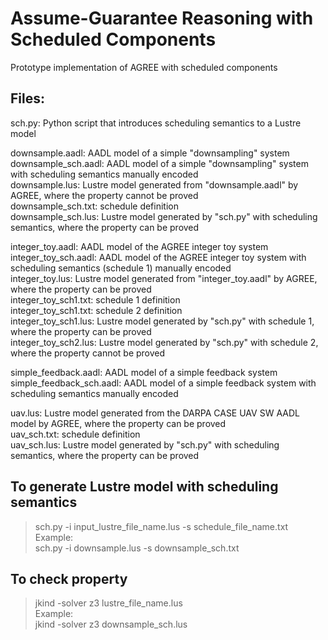# Assume-Guarantee Reasoning with Scheduled Components
Prototype implementation of AGREE with scheduled components

Files:
-----------------------------------------------------------------
sch.py: Python script that introduces scheduling semantics to a Lustre model  

downsample.aadl:	AADL model of a simple "downsampling" system  
downsample_sch.aadl:	AADL model of a simple "downsampling" system with scheduling semantics manually encoded  
downsample.lus: 	Lustre model generated from "downsample.aadl" by AGREE, where the property cannot be proved  
downsample_sch.txt:	schedule definition  
downsample_sch.lus:	Lustre model generated by "sch.py" with scheduling semantics, where the property can be proved  
  
integer_toy.aadl:	AADL model of the AGREE integer toy system  
integer_toy_sch.aadl:	AADL model of the AGREE integer toy system with scheduling semantics (schedule 1) manually encoded  
integer_toy.lus:	Lustre model generated from "integer_toy.aadl" by AGREE, where the property can be proved  
integer_toy_sch1.txt:	schedule 1 definition  
integer_toy_sch1.txt:	schedule 2 definition  
integer_toy_sch1.lus:	Lustre model generated by "sch.py" with schedule 1, where the property can be proved  
integer_toy_sch2.lus:	Lustre model generated by "sch.py" with schedule 2, where the property cannot be proved  
  
simple_feedback.aadl:		AADL model of a simple feedback system  
simple_feedback_sch.aadl:	AADL model of a simple feedback system with scheduling semantics manually encoded  
  
uav.lus:		Lustre model generated from the DARPA CASE UAV SW AADL model by AGREE, where the property can be proved  
uav_sch.txt:		schedule definition  
uav_sch.lus:		Lustre model generated by "sch.py" with scheduling semantics, where the property can be proved  

To generate Lustre model with scheduling semantics  
----------------------------------------------------
>sch.py -i input_lustre_file_name.lus -s schedule_file_name.txt   
Example:  
>sch.py -i downsample.lus -s downsample_sch.txt  

To check property
----------------------------------------------------
>jkind -solver z3 lustre_file_name.lus  
Example:   
>jkind -solver z3 downsample_sch.lus  
